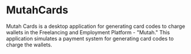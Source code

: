 # MutahCards
Mutah Cards is a desktop application for generating card codes to charge wallets in the Freelancing and Employment Platform - "Mutah." This application simulates a payment system for generating card codes to charge the wallets.
